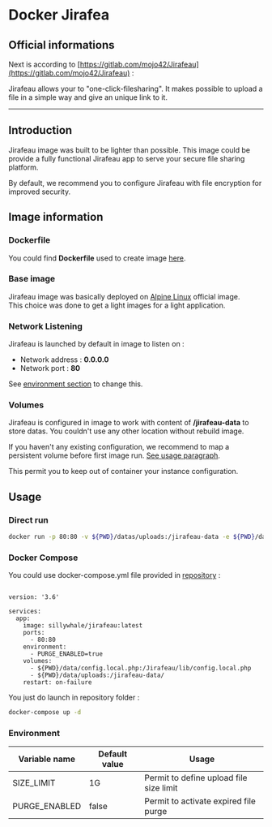 # Docker Jirafea

## Official informations

Next is according to [https://gitlab.com/mojo42/Jirafeau](https://gitlab.com/mojo42/Jirafeau) :

Jirafeau allows your to "one-click-filesharing". It makes possible to upload a file in a simple way and give an unique link to it.

-----

## Introduction

Jirafeau image was built to be lighter than possible. This image could be provide a fully functional Jirafeau app to serve your secure file sharing platform.

By default, we recommend you to configure Jirafeau with file encryption for improved security.

## Image information

### Dockerfile

You could find **Dockerfile** used to create image [here](https://github.com/SillyWhale/jirafeau/blob/master/Dockerfile).

### Base image

Jirafeau image was basically deployed on [Alpine Linux](https://alpinelinux.org/) official image.  
This choice was done to get a light images for a light application.

### Network Listening

Jirafeau is launched by default in image to listen on :

- Network address : **0.0.0.0**
- Network port : **80**

See [environment section](#environment) to change this.

### Volumes

Jirafeau is configured in image to work with content of **/jirafeau-data** to store datas. You couldn't use any other location without rebuild image.

If you haven't any existing configuration, we recommend to map a persistent volume before first image run. [See usage paragraph](#usage).

This permit you to keep out of container your instance configuration.

## Usage

### Direct run

```bash
docker run -p 80:80 -v ${PWD}/datas/uploads:/jirafeau-data -e ${PWD}/data/config.local.php:/Jirafeau/lib/config.local.php -e PURGE_ENABLED=true sillywhale/jirafeau:latest
```

### Docker Compose

You could use docker-compose.yml file provided in [repository](https://github.com/SillyWhale/mkdocs.git) :

```docker

version: '3.6'

services:
  app:
    image: sillywhale/jirafeau:latest
    ports:
      - 80:80
    environment:
      - PURGE_ENABLED=true
    volumes:
      - ${PWD}/data/config.local.php:/Jirafeau/lib/config.local.php
      - ${PWD}/data/uploads:/jirafeau-data/
    restart: on-failure
```

You just do launch in repository folder :

```bash
docker-compose up -d
```

### Environment

| Variable name | Default value | Usage |
| ------------- | ------------- | ----- |
| SIZE\_LIMIT | 1G | Permit to define upload file size limit |
| PURGE\_ENABLED | false | Permit to activate expired file purge |